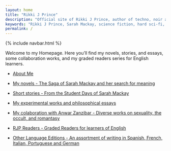 ```yaml
---
layout: home
title: "Rikki J Prince"
description: "Official site of Rikki J Prince, author of techno, noir and gothic thrillers, as well as some works of non fiction."
keywords: "Rikki J Prince, Sarah Mackay, science fiction, hard sci-fi, English readers,Anwar Zanzibar, novels, short stories"
permalink: /
---
```

{% include navbar.html %}
<link rel="stylesheet" href="/assets/css/style.css">


Welcome to my Homepage.
Here you’ll find my novels, stories, and essays, some collaboration works,
and my graded readers series for English learners.

- [About Me](/about/)

- [My novels - The Saga of Sarah Mackay and her search for meaning](/novels/)

- [Short stories - From the Student Days of Sarah Mackay](/stories/)

- [My experimental works and philosophical essays](/experimental/)

- [My colaboration with Anwar Zanzibar - Diverse works on sexuality, the occult,
  and romantasy](/zanzibar/)
  
- [RJP Readers - Graded Readers for learners of English](/readers/)

- [Other Language Editions - An assortment of writing in Spanish, French, 
  Italian, Portuguese and German](/other/)

<!-- MailerLite Universal -->
<script>
    (function(w,d,e,u,f,l,n){w[f]=w[f]||function(){(w[f].q=w[f].q||[])
    .push(arguments);},l=d.createElement(e),l.async=1,l.src=u,
    n=d.getElementsByTagName(e)[0],n.parentNode.insertBefore(l,n);})
    (window,document,'script','https://assets.mailerlite.com/js/universal.js','ml');
    ml('account', '1843705');
</script>
<!-- End MailerLite Universal -->